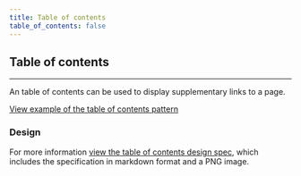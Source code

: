 ```yaml
---
title: Table of contents
table_of_contents: false
---
```


## Table of contents

<hr>

An table of contents can be used to display supplementary links to a page.

<a href="https://vanilla-framework.github.io/vanilla-framework/examples/patterns/table-of-contents/"
    class="js-example">
View example of the table of contents pattern
</a>

### Design

For more information [view the table of contents design spec](https://github.com/ubuntudesign/vanilla-design/tree/master/Table%20of%20contents), which includes the specification in markdown format and a PNG image.
